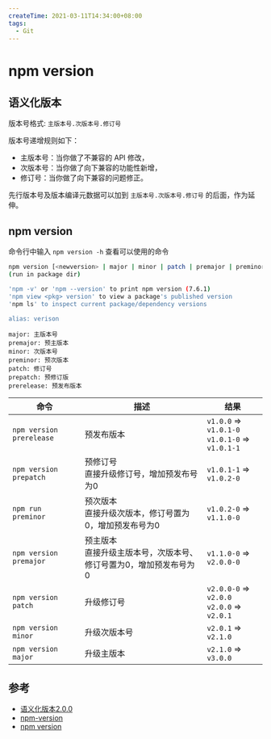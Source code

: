 ```yaml
---
createTime: 2021-03-11T14:34:00+08:00
tags:
  - Git
---
```


# npm version

<ArticleMeta />

## 语义化版本

版本号格式: `主版本号.次版本号.修订号`

版本号递增规则如下：

- 主版本号：当你做了不兼容的 API 修改，
- 次版本号：当你做了向下兼容的功能性新增，
- 修订号：当你做了向下兼容的问题修正。

先行版本号及版本编译元数据可以加到 `主版本号.次版本号.修订号` 的后面，作为延伸。

## npm version

命令行中输入 `npm version -h` 查看可以使用的命令

```sh
npm version [<newversion> | major | minor | patch | premajor | preminor | prepatch | prerelease [--preid=<prerelease-id>] | from-git]
(run in package dir)

'npm -v' or 'npm --version' to print npm version (7.6.1)
'npm view <pkg> version' to view a package's published version
'npm ls' to inspect current package/dependency versions

alias: verison
```



```
major: 主版本号
premajor: 预主版本
minor: 次版本号
preminor: 预次版本
patch: 修订号
prepatch: 预修订版
prerelease: 预发布版本
```


| 命令                     | 描述                                                         | 结果                                                 |
| ------------------------ | ------------------------------------------------------------ | ---------------------------------------------------- |
| `npm version prerelease` | 预发布版本                                                   | `v1.0.0` => `v1.0.1-0`<br />`v1.0.1-0` => `v1.0.1-1` |
| `npm version prepatch`   | 预修订号<br />直接升级修订号，增加预发布号为0                | `v1.0.1-1` => `v1.0.2-0`                             |
| `npm run preminor`       | 预次版本<br />直接升级次版本，修订号置为0，增加预发布号为0   | `v1.0.2-0` => `v1.1.0-0`                             |
| `npm version premajor`   | 预主版本<br />直接升级主版本号，次版本号、修订号置为0，增加预发布号为0 | `v1.1.0-0` => `v2.0.0-0`                             |
| `npm version patch`      | 升级修订号                                                   | `v2.0.0-0` => `v2.0.0`<br />`v2.0.0` => `v2.0.1`     |
| `npm version minor`      | 升级次版本号                                                 | `v2.0.1` => `v2.1.0`                                 |
| `npm version major`      | 升级主版本                                                   | `v2.1.0` => `v3.0.0`                                 |




## 参考

- [语义化版本2.0.0](https://semver.org/lang/zh-CN/)
- [npm-version](https://docs.npmjs.com/cli/v7/commands/npm-version)
- [npm version](https://www.axihe.com/api/npm/cli/npm-version.html)

